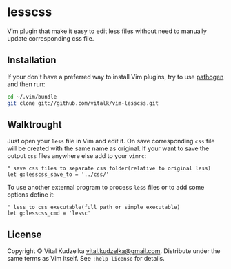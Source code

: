 # lesscss

Vim plugin that make it easy to edit less files without need to manually update
corresponding css file.

## Installation

If your don't have a preferred way to install Vim plugins, try to use
[pathogen](https://github.com/tpope/vim-pathogen) and then run:

```bash
cd ~/.vim/bundle
git clone git://github.com/vitalk/vim-lesscss.git
```

## Walktrought

Just open your `less` file in Vim and edit it. On save corresponding `css` file
will be created with the same name as original. If your want to save the output
`css` files anywhere else add to your `vimrc`:

```viml
" save css files to separate css folder(relative to original less)
let g:lesscss_save_to = '../css/'
```

To use another external program to process `less` files or to add some options
define it:

```viml
" less to css executable(full path or simple executable)
let g:lesscss_cmd = 'lessc'
```

## License

Copyright © Vital Kudzelka <vital.kudzelka@gmail.com>. Distribute under the
same terms as Vim itself. See `:help license` for details.

